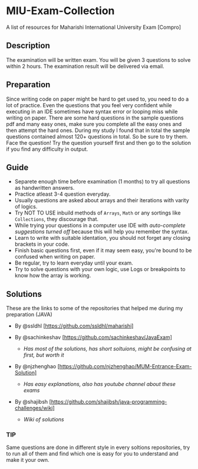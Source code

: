 # MIU-Exam-Collection

A list of resources for Maharishi International University Exam [Compro]

## Description
The examination will be written exam. You will be given 3 questions to solve within 2 hours.
The examination result will be delivered via email.

## Preparation
Since writing code on paper might be hard to get used to, you need to do a lot of practice.
Even the questions that you feel very confident while executing in an IDE sometimes have syntax error or looping miss while writing on paper.
There are some hard questions in the sample questions pdf and many easy ones, make sure you complete all the easy ones and then attempt the hard ones.
During my study I found that in total the sample questions contained almost 120+ questions in total. So be sure to try them.
Face the question! Try the question yourself first and then go to the solution if you find any difficulty in output.


## Guide
- Separete enough time before examination (1 months) to try all questions as handwritten answers.
- Practice atleast 3-4 question everyday.
- Usually questions are asked about arrays and their iterations with varity of logics.
- Try NOT TO USE inbuild methods of `Arrays`, `Math` or any sortings like `Collections`, they discourage that.
- While trying your questions in a computer use IDE with *auto-complete suggestions turned off* because this will help you remember the syntax.
- Learn to write with suitable identation, you should not forget any closing brackets in your code.
- Finish basic questions first, even if it may seem easy, you're bound to be confused when writing on paper.
- Be regular, try to learn everyday until your exam. 
- Try to solve questions with your own logic, use Logs or breakpoints to know how the array is working.



## Solutions

These are the links to some of the repositories that helped me during my preparation (JAVA)

- By @ssldhl [https://github.com/ssldhl/maharishi]

- By @sachinkeshav [https://github.com/sachinkeshav/JavaExam] 
  - *Has most of the solutions, has short soltuions, might be confusing at first, but worth it*

- By @njzhenghao [https://github.com/njzhenghao/MUM-Entrance-Exam-Solution]
  - *Has easy explanations, also has youtube channel about these exams*

- By @shajibsh [https://github.com/shajibsh/java-programming-challenges/wiki]
   - *Wiki of solutions*

### TIP
Same questions are done in different style in every soltions repositories, try to run all of them and find which one is easy for you to understand and make it your own.



